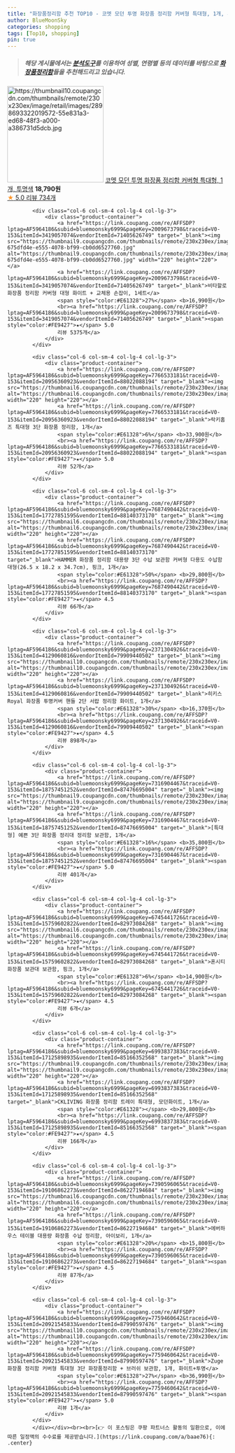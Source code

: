 ```yaml
---
title: "화장품정리함 추천 TOP10 - 코멧 모던 투명 화장품 정리함 커버형 특대형, 1개, 투명색"
author: BlueMoonSky
categories: shopping
tags: [Top10, shopping]
pin: true
---
```


> ##### 해당 게시물에서는 [**분석도구**](https://itemscout.io/)를 이용하여 **성별**, **연령별** 등의 데이터를 바탕으로 [**화장품정리함**](https://link.coupang.com/a/baae76)들을 추천해드리고 있습니다.
<div class="container"><div class="row">
            <div class="col-6 col-sm-4 col-lg-4 col-lg-3">
                <div class="product-container">
                    <a href="https://link.coupang.com/re/AFFSDP?lptag=AF5964186&subid=bluemoonsky6999&pageKey=7119415362&traceid=V0-153&itemId=17821794391&vendorItemId=84985689132" target="_blank"><img src="https://thumbnail10.coupangcdn.com/thumbnails/remote/230x230ex/image/retail/images/2898693322019572-55e831a3-ed68-48f3-a000-a386731d5dcb.jpg" alt="https://thumbnail10.coupangcdn.com/thumbnails/remote/230x230ex/image/retail/images/2898693322019572-55e831a3-ed68-48f3-a000-a386731d5dcb.jpg" width="220" height="220"></a>
                    <a href="https://link.coupang.com/re/AFFSDP?lptag=AF5964186&subid=bluemoonsky6999&pageKey=7119415362&traceid=V0-153&itemId=17821794391&vendorItemId=84985689132" target="_blank">코멧 모던 투명 화장품 정리함 커버형 특대형, 1개, 투명색</a>
                    <span style="color:#E61328"></span> <b>18,790원</b>
                    <br><a href="https://link.coupang.com/re/AFFSDP?lptag=AF5964186&subid=bluemoonsky6999&pageKey=7119415362&traceid=V0-153&itemId=17821794391&vendorItemId=84985689132" target="_blank"><span style="color:#FE9427">★</span> 5.0
                    리뷰 734개</a>
                </div>
            </div>
            
            <div class="col-6 col-sm-4 col-lg-4 col-lg-3">
                <div class="product-container">
                    <a href="https://link.coupang.com/re/AFFSDP?lptag=AF5964186&subid=bluemoonsky6999&pageKey=2009673798&traceid=V0-153&itemId=3419057074&vendorItemId=71405626749" target="_blank"><img src="https://thumbnail9.coupangcdn.com/thumbnails/remote/230x230ex/image/retail/images/345127634321155-675dfd4e-e555-4078-bf99-cb0dd6527760.jpg" alt="https://thumbnail9.coupangcdn.com/thumbnails/remote/230x230ex/image/retail/images/345127634321155-675dfd4e-e555-4078-bf99-cb0dd6527760.jpg" width="220" height="220"></a>
                    <a href="https://link.coupang.com/re/AFFSDP?lptag=AF5964186&subid=bluemoonsky6999&pageKey=2009673798&traceid=V0-153&itemId=3419057074&vendorItemId=71405626749" target="_blank">비타할로 화장품 정리함 커버형 대형 화이트 + 교체용 손잡이, 1세트</a>
                    <span style="color:#E61328">27%</span> <b>16,990원</b>
                    <br><a href="https://link.coupang.com/re/AFFSDP?lptag=AF5964186&subid=bluemoonsky6999&pageKey=2009673798&traceid=V0-153&itemId=3419057074&vendorItemId=71405626749" target="_blank"><span style="color:#FE9427">★</span> 5.0
                    리뷰 5375개</a>
                </div>
            </div>
            
            <div class="col-6 col-sm-4 col-lg-4 col-lg-3">
                <div class="product-container">
                    <a href="https://link.coupang.com/re/AFFSDP?lptag=AF5964186&subid=bluemoonsky6999&pageKey=7766533181&traceid=V0-153&itemId=20956360923&vendorItemId=88022088194" target="_blank"><img src="https://thumbnail6.coupangcdn.com/thumbnails/remote/230x230ex/image/vendor_inventory/8c03/a52024d1fbb6b178a4d5ff8cc318714ea08dfab038cb337848de6f32a6d5.jpg" alt="https://thumbnail6.coupangcdn.com/thumbnails/remote/230x230ex/image/vendor_inventory/8c03/a52024d1fbb6b178a4d5ff8cc318714ea08dfab038cb337848de6f32a6d5.jpg" width="220" height="220"></a>
                    <a href="https://link.coupang.com/re/AFFSDP?lptag=AF5964186&subid=bluemoonsky6999&pageKey=7766533181&traceid=V0-153&itemId=20956360923&vendorItemId=88022088194" target="_blank">락키홈즈 특대형 3단 화장품 정리함, 1개</a>
                    <span style="color:#E61328">6%</span> <b>33,900원</b>
                    <br><a href="https://link.coupang.com/re/AFFSDP?lptag=AF5964186&subid=bluemoonsky6999&pageKey=7766533181&traceid=V0-153&itemId=20956360923&vendorItemId=88022088194" target="_blank"><span style="color:#FE9427">★</span> 5.0
                    리뷰 52개</a>
                </div>
            </div>
            
            <div class="col-6 col-sm-4 col-lg-4 col-lg-3">
                <div class="product-container">
                    <a href="https://link.coupang.com/re/AFFSDP?lptag=AF5964186&subid=bluemoonsky6999&pageKey=7687490442&traceid=V0-153&itemId=17727851595&vendorItemId=88140373170" target="_blank"><img src="https://thumbnail6.coupangcdn.com/thumbnails/remote/230x230ex/image/vendor_inventory/02c2/da336e0555ce97ed3d717ac80a9973885bbd66c0f274cca73833210484f5.jpg" alt="https://thumbnail6.coupangcdn.com/thumbnails/remote/230x230ex/image/vendor_inventory/02c2/da336e0555ce97ed3d717ac80a9973885bbd66c0f274cca73833210484f5.jpg" width="220" height="220"></a>
                    <a href="https://link.coupang.com/re/AFFSDP?lptag=AF5964186&subid=bluemoonsky6999&pageKey=7687490442&traceid=V0-153&itemId=17727851595&vendorItemId=88140373170" target="_blank">HAMMER 화장품 정리함 대용량 3단 수납 보관함 커버형 다용도 수납함 대형(26.5 x 18.2 x 34.7cm), 핑크, 1개</a>
                    <span style="color:#E61328">50%</span> <b>29,800원</b>
                    <br><a href="https://link.coupang.com/re/AFFSDP?lptag=AF5964186&subid=bluemoonsky6999&pageKey=7687490442&traceid=V0-153&itemId=17727851595&vendorItemId=88140373170" target="_blank"><span style="color:#FE9427">★</span> 4.5
                    리뷰 66개</a>
                </div>
            </div>
            
            <div class="col-6 col-sm-4 col-lg-4 col-lg-3">
                <div class="product-container">
                    <a href="https://link.coupang.com/re/AFFSDP?lptag=AF5964186&subid=bluemoonsky6999&pageKey=2371304926&traceid=V0-153&itemId=4129060816&vendorItemId=79909440502" target="_blank"><img src="https://thumbnail10.coupangcdn.com/thumbnails/remote/230x230ex/image/vendor_inventory/d12e/32a48f7b5c00618ee2779bb5f2fa55a638187aae18e0439747df4d01a761.jpg" alt="https://thumbnail10.coupangcdn.com/thumbnails/remote/230x230ex/image/vendor_inventory/d12e/32a48f7b5c00618ee2779bb5f2fa55a638187aae18e0439747df4d01a761.jpg" width="220" height="220"></a>
                    <a href="https://link.coupang.com/re/AFFSDP?lptag=AF5964186&subid=bluemoonsky6999&pageKey=2371304926&traceid=V0-153&itemId=4129060816&vendorItemId=79909440502" target="_blank">히키스 Royal 화장품 투명커버 핸들 2단 서랍 정리함 화이트, 1개</a>
                    <span style="color:#E61328">30%</span> <b>16,370원</b>
                    <br><a href="https://link.coupang.com/re/AFFSDP?lptag=AF5964186&subid=bluemoonsky6999&pageKey=2371304926&traceid=V0-153&itemId=4129060816&vendorItemId=79909440502" target="_blank"><span style="color:#FE9427">★</span> 4.5
                    리뷰 898개</a>
                </div>
            </div>
            
            <div class="col-6 col-sm-4 col-lg-4 col-lg-3">
                <div class="product-container">
                    <a href="https://link.coupang.com/re/AFFSDP?lptag=AF5964186&subid=bluemoonsky6999&pageKey=7316904467&traceid=V0-153&itemId=18757451252&vendorItemId=87476695004" target="_blank"><img src="https://thumbnail9.coupangcdn.com/thumbnails/remote/230x230ex/image/vendor_inventory/6771/4956043a1d43f74f48568e0fe53f4f835dd15d2272e006997f8fde40f6b5.jpg" alt="https://thumbnail9.coupangcdn.com/thumbnails/remote/230x230ex/image/vendor_inventory/6771/4956043a1d43f74f48568e0fe53f4f835dd15d2272e006997f8fde40f6b5.jpg" width="220" height="220"></a>
                    <a href="https://link.coupang.com/re/AFFSDP?lptag=AF5964186&subid=bluemoonsky6999&pageKey=7316904467&traceid=V0-153&itemId=18757451252&vendorItemId=87476695004" target="_blank">[특대형] 예쁜 3단 화장품 정리대 정리함 보관함, 1개</a>
                    <span style="color:#E61328">16%</span> <b>35,800원</b>
                    <br><a href="https://link.coupang.com/re/AFFSDP?lptag=AF5964186&subid=bluemoonsky6999&pageKey=7316904467&traceid=V0-153&itemId=18757451252&vendorItemId=87476695004" target="_blank"><span style="color:#FE9427">★</span> 5.0
                    리뷰 401개</a>
                </div>
            </div>
            
            <div class="col-6 col-sm-4 col-lg-4 col-lg-3">
                <div class="product-container">
                    <a href="https://link.coupang.com/re/AFFSDP?lptag=AF5964186&subid=bluemoonsky6999&pageKey=6745441726&traceid=V0-153&itemId=15759602822&vendorItemId=82973084268" target="_blank"><img src="https://thumbnail6.coupangcdn.com/thumbnails/remote/230x230ex/image/vendor_inventory/441c/6590436983962a8fce71e95116955a08cdf2d725b4514163e9fb18c27ac9.jpg" alt="https://thumbnail6.coupangcdn.com/thumbnails/remote/230x230ex/image/vendor_inventory/441c/6590436983962a8fce71e95116955a08cdf2d725b4514163e9fb18c27ac9.jpg" width="220" height="220"></a>
                    <a href="https://link.coupang.com/re/AFFSDP?lptag=AF5964186&subid=bluemoonsky6999&pageKey=6745441726&traceid=V0-153&itemId=15759602822&vendorItemId=82973084268" target="_blank">혼시티 화장품 보관대 보관함, 핑크, 1개</a>
                    <span style="color:#E61328">6%</span> <b>14,900원</b>
                    <br><a href="https://link.coupang.com/re/AFFSDP?lptag=AF5964186&subid=bluemoonsky6999&pageKey=6745441726&traceid=V0-153&itemId=15759602822&vendorItemId=82973084268" target="_blank"><span style="color:#FE9427">★</span> 4.5
                    리뷰 6개</a>
                </div>
            </div>
            
            <div class="col-6 col-sm-4 col-lg-4 col-lg-3">
                <div class="product-container">
                    <a href="https://link.coupang.com/re/AFFSDP?lptag=AF5964186&subid=bluemoonsky6999&pageKey=6993837383&traceid=V0-153&itemId=17125898935&vendorItemId=85166352568" target="_blank"><img src="https://thumbnail9.coupangcdn.com/thumbnails/remote/230x230ex/image/vendor_inventory/fc82/d044f6e4615d891cfb9a9bee2543436fe705f447a264dd39fd07c8d577da.jpg" alt="https://thumbnail9.coupangcdn.com/thumbnails/remote/230x230ex/image/vendor_inventory/fc82/d044f6e4615d891cfb9a9bee2543436fe705f447a264dd39fd07c8d577da.jpg" width="220" height="220"></a>
                    <a href="https://link.coupang.com/re/AFFSDP?lptag=AF5964186&subid=bluemoonsky6999&pageKey=6993837383&traceid=V0-153&itemId=17125898935&vendorItemId=85166352568" target="_blank">CKLIVING 화장품 정리함 트레이 특대형, 모던화이트, 1개</a>
                    <span style="color:#E61328"></span> <b>29,800원</b>
                    <br><a href="https://link.coupang.com/re/AFFSDP?lptag=AF5964186&subid=bluemoonsky6999&pageKey=6993837383&traceid=V0-153&itemId=17125898935&vendorItemId=85166352568" target="_blank"><span style="color:#FE9427">★</span> 4.5
                    리뷰 166개</a>
                </div>
            </div>
            
            <div class="col-6 col-sm-4 col-lg-4 col-lg-3">
                <div class="product-container">
                    <a href="https://link.coupang.com/re/AFFSDP?lptag=AF5964186&subid=bluemoonsky6999&pageKey=7390596065&traceid=V0-153&itemId=19106862273&vendorItemId=86227194684" target="_blank"><img src="https://thumbnail6.coupangcdn.com/thumbnails/remote/230x230ex/image/rs_quotation_api/6occlel6/291d0b7f882d4c0ba60be0bbcd4f4fef.jpg" alt="https://thumbnail6.coupangcdn.com/thumbnails/remote/230x230ex/image/rs_quotation_api/6occlel6/291d0b7f882d4c0ba60be0bbcd4f4fef.jpg" width="220" height="220"></a>
                    <a href="https://link.coupang.com/re/AFFSDP?lptag=AF5964186&subid=bluemoonsky6999&pageKey=7390596065&traceid=V0-153&itemId=19106862273&vendorItemId=86227194684" target="_blank">에버하우스 테이블 대용량 화장품 수납 정리함, 아이보리, 1개</a>
                    <span style="color:#E61328">20%</span> <b>15,800원</b>
                    <br><a href="https://link.coupang.com/re/AFFSDP?lptag=AF5964186&subid=bluemoonsky6999&pageKey=7390596065&traceid=V0-153&itemId=19106862273&vendorItemId=86227194684" target="_blank"><span style="color:#FE9427">★</span> 4.5
                    리뷰 87개</a>
                </div>
            </div>
            
            <div class="col-6 col-sm-4 col-lg-4 col-lg-3">
                <div class="product-container">
                    <a href="https://link.coupang.com/re/AFFSDP?lptag=AF5964186&subid=bluemoonsky6999&pageKey=7759460642&traceid=V0-153&itemId=20921545833&vendorItemId=87990597476" target="_blank"><img src="https://thumbnail10.coupangcdn.com/thumbnails/remote/230x230ex/image/vendor_inventory/8671/a5d77d9161dc153227bc10dc8ec13cfa8e92dce376296c2bcbfdf7453d00.jpg" alt="https://thumbnail10.coupangcdn.com/thumbnails/remote/230x230ex/image/vendor_inventory/8671/a5d77d9161dc153227bc10dc8ec13cfa8e92dce376296c2bcbfdf7453d00.jpg" width="220" height="220"></a>
                    <a href="https://link.coupang.com/re/AFFSDP?lptag=AF5964186&subid=bluemoonsky6999&pageKey=7759460642&traceid=V0-153&itemId=20921545833&vendorItemId=87990597476" target="_blank">Zuge 화장품 정리함 커버형 특대형 3단 화장품정리함 + 브러쉬 보관함, 1개, 화이트+투명</a>
                    <span style="color:#E61328">27%</span> <b>36,990원</b>
                    <br><a href="https://link.coupang.com/re/AFFSDP?lptag=AF5964186&subid=bluemoonsky6999&pageKey=7759460642&traceid=V0-153&itemId=20921545833&vendorItemId=87990597476" target="_blank"><span style="color:#FE9427">★</span> 5.0
                    리뷰 1개</a>
                </div>
            </div>
            </div></div><br><br>[👉 이 포스팅은 쿠팡 파트너스 활동의 일환으로, 이에 따른 일정액의 수수료를 제공받습니다.](https://link.coupang.com/a/baae76){: .center}